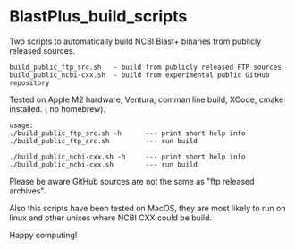 # BlastPlus_build_scripts


Two scripts to automatically build NCBI Blast+ binaries from publicly released sources.

 ```
build_public_ftp_src.sh   - build from publicly released FTP sources
build_public_ncbi-cxx.sh  - build from experimental public GitHub repository
```


Tested on Apple M2 hardware, Ventura, comman line build, XCode, cmake installed. ( no homebrew).

```
usage:
./build_public_ftp_src.sh -h      --- print short help info
./build_public_ftp_src.sh         --- run build
```
```
./build_public_ncbi-cxx.sh -h     --- print short help info
./build_public_ncbi-cxx.sh        --- run build
```

Please be aware GitHub sources are not the same as "ftp released archives".


Also this scripts have been tested on MacOS, they are most likely to run on linux and other unixes 
where NCBI CXX could be build.

Happy computing!



